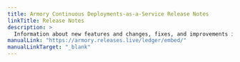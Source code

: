 ```yaml
---
title: Armory Continuous Deployments-as-a-Service Release Notes
linkTitle: Release Notes
description: >
  Information about new features and changes, fixes, and improvements in Armory Continuous Deployments-as-a-Service.
manualLink: "https://armory.releases.live/ledger/embed/"
manualLinkTarget: "_blank"
---
```


<!--
<iframe width=100% height=1088 src="https://armory.releases.live/embed/?labels=Armory+CLI" title="Armory CD-as-a-Service Changelog"></iframe>
-->